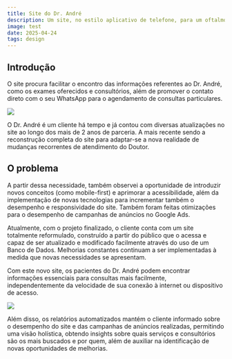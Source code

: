 ```yaml
---
title: Site do Dr. André
description: Um site, no estilo aplicativo de telefone, para um oftalmologista conhecido de Porto Velho, RO.
image: test
date: 2025-04-24
tags: design
---
```


## Introdução
O site procura facilitar o encontro das informações referentes ao Dr. André, como os exames oferecidos e consultórios, além de promover o contato direto com o seu WhatsApp para o agendamento de consultas particulares.

![](https://andremourasantos.com.br/assets/image-1-ypUIH6qH.png)

O Dr. André é um cliente há tempo e já contou com diversas atualizações no site ao longo dos mais de 2 anos de parceria. A mais recente sendo a reconstrução completa do site para adaptar-se a nova realidade de mudanças recorrentes de atendimento do Doutor.

## O problema
A partir dessa necessidade, também observei a oportunidade de introduzir novos conceitos (como mobile-first) e aprimorar a acessibilidade, além da implementação de novas tecnologias para incrementar também o desempenho e responsividade do site. Também foram feitas otimizações para o desempenho de campanhas de anúncios no Google Ads.

Atualmente, com o projeto finalizado, o cliente conta com um site totalmente reformulado, construído a partir do público que o acessa e capaz de ser atualizado e modificado facilmente através do uso de um Banco de Dados. Melhorias constantes continuam a ser implementadas à medida que novas necessidades se apresentam.

Com este novo site, os pacientes do Dr. André podem encontrar informações essenciais para consultas mais facilmente, independentemente da velocidade de sua conexão à internet ou dispositivo de acesso.

![](https://andremourasantos.com.br/assets/image-2-5f21BIEt.png)

Além disso, os relatórios automatizados mantém o cliente informado sobre o desempenho do site e das campanhas de anúncios realizadas, permitindo uma visão holística, obtendo insights sobre quais serviços e consultórios são os mais buscados e por quem, além de auxiliar na identificação de novas oportunidades de melhorias.